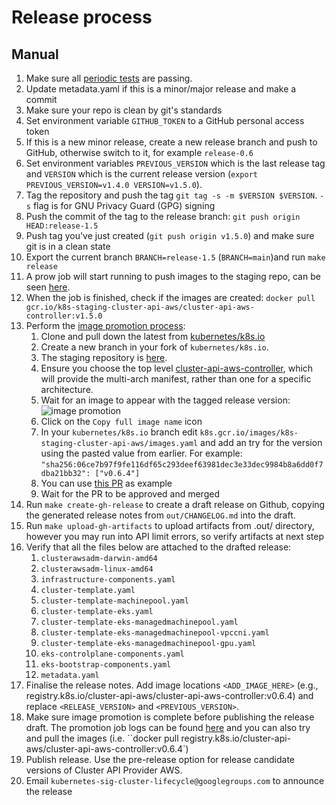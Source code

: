 # Release process

## Manual

1. Make sure all [periodic tests](https://testgrid.k8s.io/sig-cluster-lifecycle-cluster-api-provider-aws) are passing.
2. Update metadata.yaml if this is a minor/major release and make a commit
3. Make sure your repo is clean by git's standards
4. Set environment variable `GITHUB_TOKEN` to a GitHub personal access token
5. If this is a new minor release, create a new release branch and push to GitHub, otherwise switch to it, for example `release-0.6`
6. Set environment variables `PREVIOUS_VERSION` which is the last release tag and `VERSION` which is the current release version (`export PREVIOUS_VERSION=v1.4.0 VERSION=v1.5.0`).
7. Tag the repository and push the tag `git tag -s -m $VERSION $VERSION`. `-s` flag is for GNU Privacy Guard (GPG) signing
8. Push the commit of the tag to the release branch: `git push origin HEAD:release-1.5`
9. Push tag you've just created (`git push origin v1.5.0`) and make sure git is in a clean state
10. Export the current branch `BRANCH=release-1.5` (`BRANCH=main`)and run `make release`
11. A prow job will start running to push images to the staging repo, can be seen [here](https://testgrid.k8s.io/sig-cluster-lifecycle-image-pushes#post-cluster-api-provider-aws-push-images).
12. When the job is finished, check if the images are created: `docker pull gcr.io/k8s-staging-cluster-api-aws/cluster-api-aws-controller:v1.5.0`
13. Perform the [image promotion process](https://github.com/kubernetes/k8s.io/tree/main/k8s.gcr.io#image-promoter):
    1. Clone and pull down the latest from [kubernetes/k8s.io](https://github.com/kubernetes/k8s.io)
    2. Create a new branch in your fork of `kubernetes/k8s.io`.
    3. The staging repository is [here](https://console.cloud.google.com/gcr/images/k8s-staging-cluster-api-aws/GLOBAL). 
    4. Ensure you choose the top level [cluster-api-aws-controller](https://console.cloud.google.com/gcr/images/k8s-staging-cluster-api-aws/GLOBAL/cluster-api-aws-controller?gcrImageListsize=30), which will provide the multi-arch manifest, rather than one for a specific architecture.
    5. Wait for an image to appear with the tagged release version:
    ![image promotion](./imagepromo1.png)
    6. Click on the `Copy full image name` icon
    7. In your `kubernetes/k8s.io` branch edit `k8s.gcr.io/images/k8s-staging-cluster-api-aws/images.yaml` and add an try for the version using the pasted value from earlier. For example: `"sha256:06ce7b97f9fe116df65c293deef63981dec3e33dec9984b8a6dd0f7dba21bb32": ["v0.6.4"]`
    9. You can use [this PR](https://github.com/kubernetes/k8s.io/pull/1565) as example
    10. Wait for the PR to be approved and merged
14. Run `make create-gh-release` to create a draft release on Github, copying the generated release notes from `out/CHANGELOG.md` into the draft.
15. Run `make upload-gh-artifacts` to upload artifacts from .out/ directory, however you may run into API limit errors, so verify artifacts at next step
16. Verify that all the files below are attached to the drafted release:
    1. `clusterawsadm-darwin-amd64`
    2. `clusterawsadm-linux-amd64`
    3. `infrastructure-components.yaml`
    4. `cluster-template.yaml`
    5. `cluster-template-machinepool.yaml`
    6. `cluster-template-eks.yaml`
    7. `cluster-template-eks-managedmachinepool.yaml`
    8. `cluster-template-eks-managedmachinepool-vpccni.yaml`
    9. `cluster-template-eks-managedmachinepool-gpu.yaml`
    10. `eks-controlplane-components.yaml`
    11. `eks-bootstrap-components.yaml`
    12. `metadata.yaml`
17. Finalise the release notes. Add image locations `<ADD_IMAGE_HERE>` (e.g., registry.k8s.io/cluster-api-aws/cluster-api-aws-controller:v0.6.4) and replace `<RELEASE_VERSION>` and `<PREVIOUS_VERSION>`.
18. Make sure image promotion is complete before publishing the release draft. The promotion job logs can be found [here](https://testgrid.k8s.io/sig-k8s-infra-k8sio#post-k8sio-image-promo) and you can also try and pull the images (i.e. ``docker pull registry.k8s.io/cluster-api-aws/cluster-api-aws-controller:v0.6.4`) 
19. Publish release. Use the pre-release option for release
     candidate versions of Cluster API Provider AWS.
20. Email `kubernetes-sig-cluster-lifecycle@googlegroups.com` to announce the release
